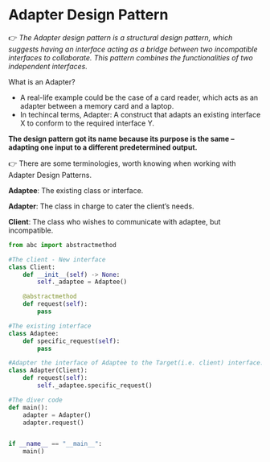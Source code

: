 # Adapter Design Pattern

👉 *The Adapter design pattern is a structural design pattern, which suggests having an interface acting as a bridge between two incompatible interfaces to collaborate. This pattern combines the functionalities of two independent interfaces.*

What is an Adapter?

- A real-life example could be the case of a card reader, which acts as an adapter between a memory card and a laptop.
- In techincal terms, Adapter: A construct that adapts an existing interface X to conform to the required interface Y.

**The design pattern got its name because its purpose is the same – adapting one input to a different predetermined output.**

👉 There are some terminologies, worth knowing when working with Adapter Design Patterns.

**Adaptee**: The existing class or interface.

**Adapter**: The class in charge to cater the client’s needs.

**Client**: The class who wishes to communicate with adaptee, but incompatible.

```python
from abc import abstractmethod

#The client - New interface
class Client:
    def __init__(self) -> None:
        self._adaptee = Adaptee()

    @abstractmethod
    def request(self):
        pass

#The existing interface
class Adaptee:  
    def specific_request(self):
        pass

#Adapter the interface of Adaptee to the Target(i.e. client) interface.
class Adapter(Client):    
    def request(self):
        self._adaptee.specific_request()

#The diver code
def main():
    adapter = Adapter()
    adapter.request()


if __name__ == "__main__":
    main()
    
 ```   
